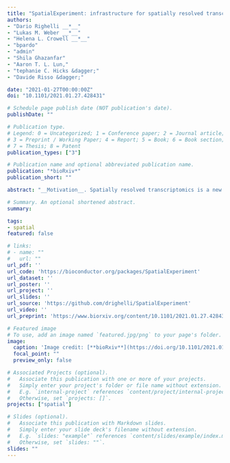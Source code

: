 ```yaml
---
title: "SpatialExperiment: infrastructure for spatially resolved transcriptomics data in R using Bioconductor"
authors:
- "Dario Righelli __*__"
- "Lukas M. Weber __*__"
- "Helena L. Crowell __*__"
- "bpardo"
- "admin"
- "Shila Ghazanfar"
- "Aaron T. L. Lun,"
- "tephanie C. Hicks &dagger;"
- "Davide Risso &dagger;"

date: "2021-01-27T00:00:00Z"
doi: "10.1101/2021.01.27.428431"

# Schedule page publish date (NOT publication's date).
publishDate: ""

# Publication type.
# Legend: 0 = Uncategorized; 1 = Conference paper; 2 = Journal article;
# 3 = Preprint / Working Paper; 4 = Report; 5 = Book; 6 = Book section;
# 7 = Thesis; 8 = Patent
publication_types: ["3"]

# Publication name and optional abbreviated publication name.
publication: "*bioRxiv*"
publication_short: ""

abstract: "__Motivation__. Spatially resolved transcriptomics is a new set of technologies to measure gene expression for up to thousands of genes at near-single-cell, single-cell, or sub-cellular resolution, together with the spatial positions of the measurements. Analyzing combined molecular and spatial information has generated new insights about biological processes that manifest in a spatial manner within tissues. However, to efficiently analyze these data, specialized data infrastructure is required, which facilitates storage, retrieval, subsetting, and interfacing with downstream tools. __Results__. Here, we describe SpatialExperiment, a new data infrastructure for storing and accessing spatially resolved transcriptomics data, implemented within the Bioconductor framework in the R programming language. SpatialExperiment extends the existing SingleCellExperiment for single-cell data from the Bioconductor framework, which brings with it advantages of modularity, interoperability, standardized operations, and comprehensive documentation. We demonstrate the structure and user interface with examples from the 10x Genomics Visium and seqFISH platforms. SpatialExperiment is extendable to alternative technological platforms measuring expression and to new types of data modalities, such as spatial immunofluorescence or proteomics, in the future. We also provide access to example datasets and visualization tools in the STexampleData, TENxVisiumData, and ggspavis packages. __Availability and Implementation__. SpatialExperiment is freely available from Bioconductor at https://bioconductor.org/packages/SpatialExperiment. The STexampleData, TENxVisiumData, and ggspavis packages are available from GitHub and will be submitted to Bioconductor."

# Summary. An optional shortened abstract.
summary:

tags:
- spatial
featured: false

# links:
# - name: ""
#   url: ""
url_pdf: ''
url_code: 'https://bioconductor.org/packages/SpatialExperiment'
url_dataset: ''
url_poster: ''
url_project: ''
url_slides: ''
url_source: 'https://github.com/drighelli/SpatialExperiment'
url_video: ''
url_preprint: 'https://www.biorxiv.org/content/10.1101/2021.01.27.428431v1'

# Featured image
# To use, add an image named `featured.jpg/png` to your page's folder. 
image:
  caption: 'Image credit: [**bioRxiv**](https://doi.org/10.1101/2021.01.27.428431)'
  focal_point: ""
  preview_only: false

# Associated Projects (optional).
#   Associate this publication with one or more of your projects.
#   Simply enter your project's folder or file name without extension.
#   E.g. `internal-project` references `content/project/internal-project/index.md`.
#   Otherwise, set `projects: []`.
projects: ["spatial"]

# Slides (optional).
#   Associate this publication with Markdown slides.
#   Simply enter your slide deck's filename without extension.
#   E.g. `slides: "example"` references `content/slides/example/index.md`.
#   Otherwise, set `slides: ""`.
slides: ""
---
```


<!--

{{% alert note %}}
Click the *Cite* button above to demo the feature to enable visitors to import publication metadata into their reference management software.
{{% /alert %}}

{{% alert note %}}
Click the *Slides* button above to demo Academic's Markdown slides feature.
{{% /alert %}}

Supplementary notes can be added here, including [code and math](https://sourcethemes.com/academic/docs/writing-markdown-latex/).
-->